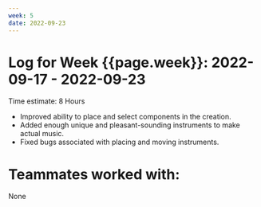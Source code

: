 ```yaml
---
week: 5
date: 2022-09-23
---
```

# Log for Week {{page.week}}: 2022-09-17 - 2022-09-23

Time estimate: 8 Hours

- Improved ability to place and select components in the creation.
- Added enough unique and pleasant-sounding instruments to make actual music.
- Fixed bugs associated with placing and moving instruments.

# Teammates worked with:
None

